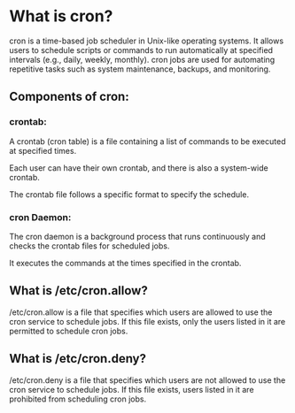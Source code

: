 # What is cron?
cron is a time-based job scheduler in Unix-like operating systems. It allows users to schedule scripts or commands to run automatically at specified intervals (e.g., daily, weekly, monthly). cron jobs are used for automating repetitive tasks such as system maintenance, backups, and monitoring.

## Components of cron:
### crontab:

A crontab (cron table) is a file containing a list of commands to be executed at specified times.

Each user can have their own crontab, and there is also a system-wide crontab.

The crontab file follows a specific format to specify the schedule.

### cron Daemon:

The cron daemon is a background process that runs continuously and checks the crontab files for scheduled jobs.

It executes the commands at the times specified in the crontab.

## What is /etc/cron.allow?
/etc/cron.allow is a file that specifies which users are allowed to use the cron service to schedule jobs. If this file exists, only the users listed in it are permitted to schedule cron jobs.

## What is /etc/cron.deny?
/etc/cron.deny is a file that specifies which users are not allowed to use the cron service to schedule jobs. If this file exists, users listed in it are prohibited from scheduling cron jobs.
